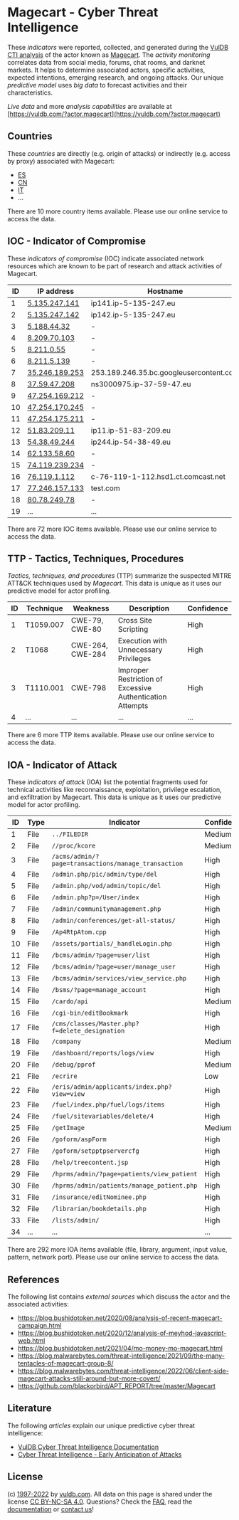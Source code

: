 # Magecart - Cyber Threat Intelligence

These _indicators_ were reported, collected, and generated during the [VulDB CTI analysis](https://vuldb.com/?kb.cti) of the actor known as [Magecart](https://vuldb.com/?actor.magecart). The _activity monitoring_ correlates data from social media, forums, chat rooms, and darknet markets. It helps to determine associated actors, specific activities, expected intentions, emerging research, and ongoing attacks. Our unique _predictive model_ uses _big data_ to forecast activities and their characteristics.

_Live data_ and more _analysis capabilities_ are available at [https://vuldb.com/?actor.magecart](https://vuldb.com/?actor.magecart)

## Countries

These _countries_ are directly (e.g. origin of attacks) or indirectly (e.g. access by proxy) associated with Magecart:

* [ES](https://vuldb.com/?country.es)
* [CN](https://vuldb.com/?country.cn)
* [IT](https://vuldb.com/?country.it)
* ...

There are 10 more country items available. Please use our online service to access the data.

## IOC - Indicator of Compromise

These _indicators of compromise_ (IOC) indicate associated network resources which are known to be part of research and attack activities of Magecart.

ID | IP address | Hostname | Campaign | Confidence
-- | ---------- | -------- | -------- | ----------
1 | [5.135.247.141](https://vuldb.com/?ip.5.135.247.141) | ip141.ip-5-135-247.eu | - | High
2 | [5.135.247.142](https://vuldb.com/?ip.5.135.247.142) | ip142.ip-5-135-247.eu | - | High
3 | [5.188.44.32](https://vuldb.com/?ip.5.188.44.32) | - | - | High
4 | [8.209.70.103](https://vuldb.com/?ip.8.209.70.103) | - | - | High
5 | [8.211.0.55](https://vuldb.com/?ip.8.211.0.55) | - | - | High
6 | [8.211.5.139](https://vuldb.com/?ip.8.211.5.139) | - | - | High
7 | [35.246.189.253](https://vuldb.com/?ip.35.246.189.253) | 253.189.246.35.bc.googleusercontent.com | - | Medium
8 | [37.59.47.208](https://vuldb.com/?ip.37.59.47.208) | ns3000975.ip-37-59-47.eu | - | High
9 | [47.254.169.212](https://vuldb.com/?ip.47.254.169.212) | - | - | High
10 | [47.254.170.245](https://vuldb.com/?ip.47.254.170.245) | - | - | High
11 | [47.254.175.211](https://vuldb.com/?ip.47.254.175.211) | - | - | High
12 | [51.83.209.11](https://vuldb.com/?ip.51.83.209.11) | ip11.ip-51-83-209.eu | - | High
13 | [54.38.49.244](https://vuldb.com/?ip.54.38.49.244) | ip244.ip-54-38-49.eu | - | High
14 | [62.133.58.60](https://vuldb.com/?ip.62.133.58.60) | - | - | High
15 | [74.119.239.234](https://vuldb.com/?ip.74.119.239.234) | - | - | High
16 | [76.119.1.112](https://vuldb.com/?ip.76.119.1.112) | c-76-119-1-112.hsd1.ct.comcast.net | - | High
17 | [77.246.157.133](https://vuldb.com/?ip.77.246.157.133) | test.com | - | High
18 | [80.78.249.78](https://vuldb.com/?ip.80.78.249.78) | - | - | High
19 | ... | ... | ... | ...

There are 72 more IOC items available. Please use our online service to access the data.

## TTP - Tactics, Techniques, Procedures

_Tactics, techniques, and procedures_ (TTP) summarize the suspected MITRE ATT&CK techniques used by _Magecart_. This data is unique as it uses our predictive model for actor profiling.

ID | Technique | Weakness | Description | Confidence
-- | --------- | -------- | ----------- | ----------
1 | T1059.007 | CWE-79, CWE-80 | Cross Site Scripting | High
2 | T1068 | CWE-264, CWE-284 | Execution with Unnecessary Privileges | High
3 | T1110.001 | CWE-798 | Improper Restriction of Excessive Authentication Attempts | High
4 | ... | ... | ... | ...

There are 6 more TTP items available. Please use our online service to access the data.

## IOA - Indicator of Attack

These _indicators of attack_ (IOA) list the potential fragments used for technical activities like reconnaissance, exploitation, privilege escalation, and exfiltration by Magecart. This data is unique as it uses our predictive model for actor profiling.

ID | Type | Indicator | Confidence
-- | ---- | --------- | ----------
1 | File | `../FILEDIR` | Medium
2 | File | `//proc/kcore` | Medium
3 | File | `/acms/admin/?page=transactions/manage_transaction` | High
4 | File | `/admin.php/pic/admin/type/del` | High
5 | File | `/admin.php/vod/admin/topic/del` | High
6 | File | `/admin.php?p=/User/index` | High
7 | File | `/admin/communitymanagement.php` | High
8 | File | `/admin/conferences/get-all-status/` | High
9 | File | `/Ap4RtpAtom.cpp` | High
10 | File | `/assets/partials/_handleLogin.php` | High
11 | File | `/bcms/admin/?page=user/list` | High
12 | File | `/bcms/admin/?page=user/manage_user` | High
13 | File | `/bcms/admin/services/view_service.php` | High
14 | File | `/bsms/?page=manage_account` | High
15 | File | `/cardo/api` | Medium
16 | File | `/cgi-bin/editBookmark` | High
17 | File | `/cms/classes/Master.php?f=delete_designation` | High
18 | File | `/company` | Medium
19 | File | `/dashboard/reports/logs/view` | High
20 | File | `/debug/pprof` | Medium
21 | File | `/ecrire` | Low
22 | File | `/eris/admin/applicants/index.php?view=view` | High
23 | File | `/fuel/index.php/fuel/logs/items` | High
24 | File | `/fuel/sitevariables/delete/4` | High
25 | File | `/getImage` | Medium
26 | File | `/goform/aspForm` | High
27 | File | `/goform/setpptpservercfg` | High
28 | File | `/help/treecontent.jsp` | High
29 | File | `/hprms/admin/?page=patients/view_patient` | High
30 | File | `/hprms/admin/patients/manage_patient.php` | High
31 | File | `/insurance/editNominee.php` | High
32 | File | `/librarian/bookdetails.php` | High
33 | File | `/lists/admin/` | High
34 | ... | ... | ...

There are 292 more IOA items available (file, library, argument, input value, pattern, network port). Please use our online service to access the data.

## References

The following list contains _external sources_ which discuss the actor and the associated activities:

* https://blog.bushidotoken.net/2020/08/analysis-of-recent-magecart-campaign.html
* https://blog.bushidotoken.net/2020/12/analysis-of-meyhod-javascript-web.html
* https://blog.bushidotoken.net/2021/04/mo-money-mo-magecart.html
* https://blog.malwarebytes.com/threat-intelligence/2021/09/the-many-tentacles-of-magecart-group-8/
* https://blog.malwarebytes.com/threat-intelligence/2022/06/client-side-magecart-attacks-still-around-but-more-covert/
* https://github.com/blackorbird/APT_REPORT/tree/master/Magecart

## Literature

The following _articles_ explain our unique predictive cyber threat intelligence:

* [VulDB Cyber Threat Intelligence Documentation](https://vuldb.com/?kb.cti)
* [Cyber Threat Intelligence - Early Anticipation of Attacks](https://www.scip.ch/en/?labs.20201022)

## License

(c) [1997-2022](https://vuldb.com/?kb.changelog) by [vuldb.com](https://vuldb.com/?kb.about). All data on this page is shared under the license [CC BY-NC-SA 4.0](https://creativecommons.org/licenses/by-nc-sa/4.0/). Questions? Check the [FAQ](https://vuldb.com/?kb.faq), read the [documentation](https://vuldb.com/?kb) or [contact us](https://vuldb.com/?contact)!
